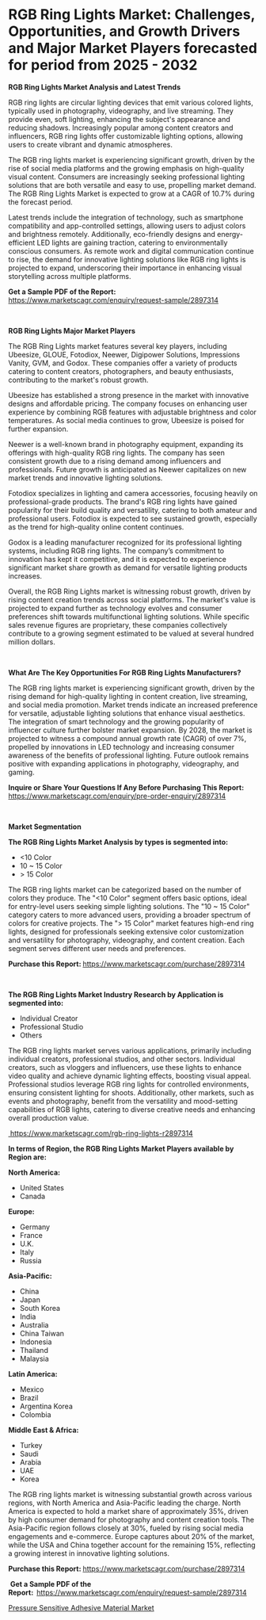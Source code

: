 <p><h1>RGB Ring Lights Market: Challenges, Opportunities, and Growth Drivers and Major Market Players forecasted for period from 2025 - 2032</h1></p><p><strong>RGB Ring Lights Market Analysis and Latest Trends</strong></p>
<p><p>RGB ring lights are circular lighting devices that emit various colored lights, typically used in photography, videography, and live streaming. They provide even, soft lighting, enhancing the subject's appearance and reducing shadows. Increasingly popular among content creators and influencers, RGB ring lights offer customizable lighting options, allowing users to create vibrant and dynamic atmospheres.</p><p>The RGB ring lights market is experiencing significant growth, driven by the rise of social media platforms and the growing emphasis on high-quality visual content. Consumers are increasingly seeking professional lighting solutions that are both versatile and easy to use, propelling market demand. The RGB Ring Lights Market is expected to grow at a CAGR of 10.7% during the forecast period. </p><p>Latest trends include the integration of technology, such as smartphone compatibility and app-controlled settings, allowing users to adjust colors and brightness remotely. Additionally, eco-friendly designs and energy-efficient LED lights are gaining traction, catering to environmentally conscious consumers. As remote work and digital communication continue to rise, the demand for innovative lighting solutions like RGB ring lights is projected to expand, underscoring their importance in enhancing visual storytelling across multiple platforms.</p></p>
<p><strong>Get a Sample PDF of the Report:&nbsp;</strong> <a href="https://www.marketscagr.com/enquiry/request-sample/2897314?utm_campaign=2893&utm_medium=2&utm_source=Github&utm_content=ia&utm_term=15032025&utm_id=rgb-ring-lights">https://www.marketscagr.com/enquiry/request-sample/2897314</a></p>
<p>&nbsp;</p>
<p><strong>RGB Ring Lights Major Market Players</strong></p>
<p><p>The RGB Ring Lights market features several key players, including Ubeesize, GLOUE, Fotodiox, Neewer, Digipower Solutions, Impressions Vanity, GVM, and Godox. These companies offer a variety of products catering to content creators, photographers, and beauty enthusiasts, contributing to the market's robust growth.</p><p>Ubeesize has established a strong presence in the market with innovative designs and affordable pricing. The company focuses on enhancing user experience by combining RGB features with adjustable brightness and color temperatures. As social media continues to grow, Ubeesize is poised for further expansion.</p><p>Neewer is a well-known brand in photography equipment, expanding its offerings with high-quality RGB ring lights. The company has seen consistent growth due to a rising demand among influencers and professionals. Future growth is anticipated as Neewer capitalizes on new market trends and innovative lighting solutions.</p><p>Fotodiox specializes in lighting and camera accessories, focusing heavily on professional-grade products. The brand's RGB ring lights have gained popularity for their build quality and versatility, catering to both amateur and professional users. Fotodiox is expected to see sustained growth, especially as the trend for high-quality online content continues.</p><p>Godox is a leading manufacturer recognized for its professional lighting systems, including RGB ring lights. The company’s commitment to innovation has kept it competitive, and it is expected to experience significant market share growth as demand for versatile lighting products increases.</p><p>Overall, the RGB Ring Lights market is witnessing robust growth, driven by rising content creation trends across social platforms. The market's value is projected to expand further as technology evolves and consumer preferences shift towards multifunctional lighting solutions. While specific sales revenue figures are proprietary, these companies collectively contribute to a growing segment estimated to be valued at several hundred million dollars.</p></p>
<p>&nbsp;</p>
<p><strong>What Are The Key Opportunities For RGB Ring Lights Manufacturers?</strong></p>
<p><p>The RGB ring lights market is experiencing significant growth, driven by the rising demand for high-quality lighting in content creation, live streaming, and social media promotion. Market trends indicate an increased preference for versatile, adjustable lighting solutions that enhance visual aesthetics. The integration of smart technology and the growing popularity of influencer culture further bolster market expansion. By 2028, the market is projected to witness a compound annual growth rate (CAGR) of over 7%, propelled by innovations in LED technology and increasing consumer awareness of the benefits of professional lighting. Future outlook remains positive with expanding applications in photography, videography, and gaming.</p></p>
<p><strong>Inquire or Share Your Questions If Any Before Purchasing This Report:</strong> <a href="https://www.marketscagr.com/enquiry/pre-order-enquiry/2897314?utm_campaign=2893&utm_medium=2&utm_source=Github&utm_content=ia&utm_term=15032025&utm_id=rgb-ring-lights">https://www.marketscagr.com/enquiry/pre-order-enquiry/2897314</a></p>
<p>&nbsp;</p>
<p><strong>Market Segmentation</strong></p>
<p><strong>The RGB Ring Lights Market Analysis by types is segmented into:</strong></p>
<p><ul><li><10 Color</li><li>10 ~ 15 Color</li><li>> 15 Color</li></ul></p>
<p><p>The RGB ring lights market can be categorized based on the number of colors they produce. The "<10 Color" segment offers basic options, ideal for entry-level users seeking simple lighting solutions. The "10 ~ 15 Color" category caters to more advanced users, providing a broader spectrum of colors for creative projects. The "> 15 Color" market features high-end ring lights, designed for professionals seeking extensive color customization and versatility for photography, videography, and content creation. Each segment serves different user needs and preferences.</p></p>
<p><strong>Purchase this Report:&nbsp;</strong><a href="https://www.marketscagr.com/purchase/2897314?utm_campaign=2893&utm_medium=2&utm_source=Github&utm_content=ia&utm_term=15032025&utm_id=rgb-ring-lights">https://www.marketscagr.com/purchase/2897314</a></p>
<p>&nbsp;</p>
<p><strong>The RGB Ring Lights Market Industry Research by Application is segmented into:</strong></p>
<p><ul><li>Individual Creator</li><li>Professional Studio</li><li>Others</li></ul></p>
<p><p>The RGB ring lights market serves various applications, primarily including individual creators, professional studios, and other sectors. Individual creators, such as vloggers and influencers, use these lights to enhance video quality and achieve dynamic lighting effects, boosting visual appeal. Professional studios leverage RGB ring lights for controlled environments, ensuring consistent lighting for shoots. Additionally, other markets, such as events and photography, benefit from the versatility and mood-setting capabilities of RGB lights, catering to diverse creative needs and enhancing overall production value.</p></p>
<p><a href="https://www.marketscagr.com/rgb-ring-lights-r2897314?utm_campaign=2893&utm_medium=2&utm_source=Github&utm_content=ia&utm_term=15032025&utm_id=rgb-ring-lights">&nbsp;https://www.marketscagr.com/rgb-ring-lights-r2897314</a></p>
<p><strong>In terms of Region, the RGB Ring Lights Market Players available by Region are:</strong></p>
<p>
    <p> <strong> North America: </strong>
        <ul>
            <li>United States</li>
            <li>Canada</li>
        </ul>
        </p> 
    <p> <strong> Europe: </strong>
        <ul>
            <li>Germany</li>
            <li>France</li>
            <li>U.K.</li>
            <li>Italy</li>
            <li>Russia</li>
        </ul>
        </p> 
    <p> <strong> Asia-Pacific: </strong>
        <ul>
            <li>China</li>
            <li>Japan</li>
            <li>South Korea</li>
            <li>India</li>
            <li>Australia</li>
            <li>China Taiwan</li>
            <li>Indonesia</li>
            <li>Thailand</li>
            <li>Malaysia</li>
        </ul>
        </p> 
    <p> <strong> Latin America: </strong>
        <ul>
            <li>Mexico</li>
            <li>Brazil</li>
            <li>Argentina Korea</li>
            <li>Colombia</li>
        </ul>
        </p> 
    <p> <strong> Middle East & Africa: </strong>
        <ul>
            <li>Turkey</li>
            <li>Saudi</li>
            <li>Arabia</li>
            <li>UAE</li>
            <li>Korea</li>
        </ul>
    </p>
    </p>
<p><p>The RGB ring lights market is witnessing substantial growth across various regions, with North America and Asia-Pacific leading the charge. North America is expected to hold a market share of approximately 35%, driven by high consumer demand for photography and content creation tools. The Asia-Pacific region follows closely at 30%, fueled by rising social media engagements and e-commerce. Europe captures about 20% of the market, while the USA and China together account for the remaining 15%, reflecting a growing interest in innovative lighting solutions.</p></p>
<p><strong>Purchase this Report: </strong><a href="https://www.marketscagr.com/purchase/2897314?utm_campaign=2893&utm_medium=2&utm_source=Github&utm_content=ia&utm_term=15032025&utm_id=rgb-ring-lights">https://www.marketscagr.com/purchase/2897314</a></p>
<p>&nbsp;<strong>Get a Sample PDF of the Report:&nbsp;&nbsp;</strong><a href="https://www.marketscagr.com/enquiry/request-sample/2897314?utm_campaign=2893&utm_medium=2&utm_source=Github&utm_content=ia&utm_term=15032025&utm_id=rgb-ring-lights">https://www.marketscagr.com/enquiry/request-sample/2897314</a></p>
<p><strong></strong></p>
<p><p><a href="https://github.com/tashipmhuiri/Market-Research-Report-List-1/blob/main/pressure-sensitive-adhesive-material-market.md?utm_campaign=2893&utm_medium=2&utm_source=Github&utm_content=ia&utm_term=15032025&utm_id=rgb-ring-lights">Pressure Sensitive Adhesive Material Market</a></p></p>